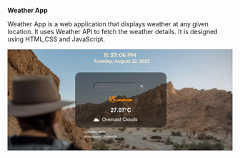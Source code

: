 **Weather App**

Weather App is a web application that displays weather at any given location.
It uses Weather API to fetch the weather details.
It is designed using HTML,CSS and JavaScript.

![1692727707576](image/README/1692727707576.png)
